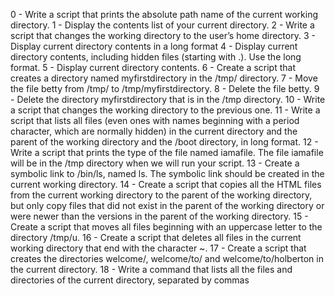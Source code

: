 0 - Write a script that prints the absolute path name of the current working directory. 1 - Display the contents list of your current directory. 2 - Write a script that changes the working directory to the user’s home directory. 3 - Display current directory contents in a long format 4 - Display current directory contents, including hidden files (starting with .). Use the long format. 5 - Display current directory contents. 6 - Create a script that creates a directory named myfirstdirectory in the /tmp/ directory. 7 - Move the file betty from /tmp/ to /tmp/myfirstdirectory. 8 - Delete the file betty. 9 - Delete the directory myfirstdirectory that is in the /tmp directory. 10 - Write a script that changes the working directory to the previous one. 11 - Write a script that lists all files (even ones with names beginning with a period character, which are normally hidden) in the current directory and the parent of the working directory and the /boot directory, in long format. 12 - Write a script that prints the type of the file named iamafile. The file iamafile will be in the /tmp directory when we will run your script. 13 - Create a symbolic link to /bin/ls, named ls. The symbolic link should be created in the current working directory. 14 - Create a script that copies all the HTML files from the current working directory to the parent of the working directory, but only copy files that did not exist in the parent of the working directory or were newer than the versions in the parent of the working directory. 15 - Create a script that moves all files beginning with an uppercase letter to the directory /tmp/u. 16 - Create a script that deletes all files in the current working directory that end with the character ~. 17 - Create a script that creates the directories welcome/, welcome/to/ and welcome/to/holberton in the current directory. 
18 - Write a command that lists all the files and directories of the current directory, separated by commas
